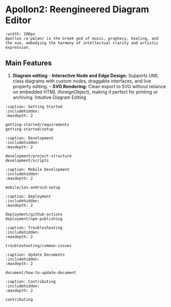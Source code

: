 # Apollon2: Reengineered Diagram Editor

```{figure} ./images/ApollomitLyraundSonnensymbolen.png
:width: 200px
Apollon /əˈpɒlən/ is the Greek god of music, prophecy, healing, and the sun, embodying the harmony of intellectual clarity and artistic expression.
```

## Main Features

1. **Diagram editing** - **Interactive Node and Edge Design:** Supports UML class diagrams with custom nodes, draggable interfaces, and live property editing. - **SVG Rendering:** Clean export to SVG without reliance on embedded HTML (foreignObject), making it perfect for printing or archiving.
   Intuitive Diagram Editing

```{toctree}
:caption: Getting Started
:includehidden:
:maxdepth: 2

getting-started/requirements
getting-started/setup
```

```{toctree}
:caption: Development
:includehidden:
:maxdepth: 2

development/project-structure
development/scripts
```

```{toctree}
:caption: Mobile Development
:includehidden:
:maxdepth: 2

mobile/ios-android-setup
```

```{toctree}
:caption: Deployment
:includehidden:
:maxdepth: 2

deployment/github-actions
deployment/npm-publishing
```

```{toctree}
:caption: Troubleshooting
:includehidden:
:maxdepth: 2

troubleshooting/common-issues
```

```{toctree}
:caption: Update Documents
:includehidden:
:maxdepth: 2

document/how-to-update-document
```

```{toctree}
:caption: Contributing
:includehidden:
:maxdepth: 2

contributing
```
